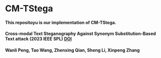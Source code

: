 # CM-TStega

#### This repositoyu is our implementation of CM-TStega.

#### Cross-modal Text Steganography Against Synonym Substitution-Based Text attack (2023 IEEE SPL) [DOI](10.1109/LSP.2023.3258862)
#### Wanli Peng, Tao Wang, Zhenxing Qian, Sheng Li, Xinpeng Zhang
